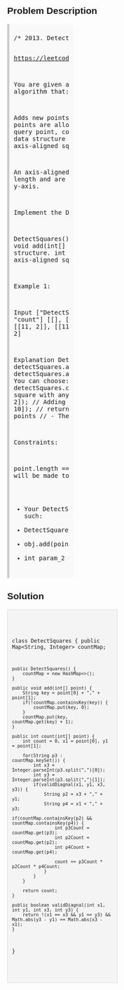 <style>
  body { font-family: Arial, sans-serif; }
  .container { max-width: 50%; margin: auto; padding: 20px; }
  .comment-block { max-width: 50%; background-color: #f9f9f9; padding: 10px; border-left: 5px solid #ccc; }
  .code-block { background-color: #f4f4f4; padding: 10px; border: 1px solid #ddd; }
</style>

<div class='container'>
<h2>Problem Description</h2>
<div class='comment-block'>
<pre>
/* 2013. Detect Squares

https://leetcode.com/problems/detect-squares/


You are given a stream of points on the X-Y plane. Design an algorithm that:

Adds new points from the stream into a data structure. 
Duplicate points are allowed and should be treated as different points.
Given a query point, counts the number of ways to choose three points from 
the data structure such that the three points and the query point form an axis-aligned 
square with positive area.

An axis-aligned square is a square whose edges are all the same length and are 
either parallel or perpendicular to the x-axis and y-axis.

Implement the DetectSquares class:

DetectSquares() Initializes the object with an empty data structure.
void add(int[] point) Adds a new point point = [x, y] to the data structure.
int count(int[] point) Counts the number of ways to form axis-aligned squares 
with point point = [x, y] as described above.
 

Example 1:


Input
["DetectSquares", "add", "add", "add", "count", "count", "add", "count"]
[[], [[3, 10]], [[11, 2]], [[3, 2]], [[11, 10]], [[14, 8]], [[11, 2]], [[11, 10]]]
Output
[null, null, null, null, 1, 0, null, 2]

Explanation
DetectSquares detectSquares = new DetectSquares();
detectSquares.add([3, 10]);
detectSquares.add([11, 2]);
detectSquares.add([3, 2]);
detectSquares.count([11, 10]); // return 1. You can choose:
                               //   - The first, second, and third points
detectSquares.count([14, 8]);  // return 0. The query point cannot form a square with any points 
in the data structure.
detectSquares.add([11, 2]);    // Adding duplicate points is allowed.
detectSquares.count([11, 10]); // return 2. You can choose:
                               //   - The first, second, and third points
                               //   - The first, third, and fourth points
 

Constraints:

point.length == 2
0 <= x, y <= 1000
At most 3000 calls in total will be made to add and count.
*/
/**
 * Your DetectSquares object will be instantiated and called as such:
 * DetectSquares obj = new DetectSquares();
 * obj.add(point);
 * int param_2 = obj.count(point);
 */</pre>
</div>

<h2>Solution</h2>
<div class='code-block'>
<pre><code class='language-java'>

class DetectSquares {
    public Map<String, Integer> countMap;

    public DetectSquares() {
        countMap = new HashMap<>();
    }
    
    public void add(int[] point) {
        String key = point[0] + "," + point[1];
        if(!countMap.containsKey(key)) {
            countMap.put(key, 0);
        }
        countMap.put(key, countMap.get(key) + 1);
    }
    
    public int count(int[] point) {
        int count = 0, x1 = point[0], y1 = point[1];

        for(String p3 : countMap.keySet()) {
            int x3 = Integer.parseInt(p3.split(",")[0]);
            int y3 = Integer.parseInt(p3.split(",")[1]);
            if(validDiagnal(x1, y1, x3, y3)) {
                String p2 = x3 + "," + y1;
                String p4 = x1 + "," + y3;
                if(countMap.containsKey(p2) && countMap.containsKey(p4)) {
                    int p3Count = countMap.get(p3);
                    int p2Count = countMap.get(p2);
                    int p4Count = countMap.get(p4);

                    count += p3Count * p2Count * p4Count;
                }
            }
        }

        return count;     
    }

    public boolean validDiagnal(int x1, int y1, int x3, int y3) {
        return !(x1 == x3 && y1 == y3) && Math.abs(y3 - y1) == Math.abs(x3 - x1);
    }
}

</code></pre>
</div>
</div>
